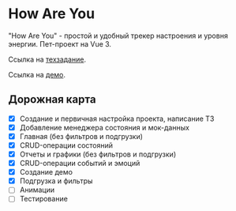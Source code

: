 # How Are You

"How Are You" - простой и удобный трекер настроения и уровня энергии. Пет-проект на Vue 3.

Ссылка на [техзадание](https://docs.google.com/document/d/14AtQS2BN49k68sdFNe2zLWemVrYOitW-8en76a_MS2M/edit).

Ссылка на [демо](https://paulinekorkina.github.io/how-are-you/).

## Дорожная карта

- [x] Создание и первичная настройка проекта, написание ТЗ
- [x] Добавление менеджера состояния и мок-данных
- [x] Главная (без фильтров и подгрузки)
- [x] CRUD-операции состояний
- [x] Отчеты и графики (без фильтров и подгрузки)
- [x] CRUD-операции событий и эмоций
- [x] Создание демо
- [x] Подгрузка и фильтры
- [ ] Анимации
- [ ] Тестирование